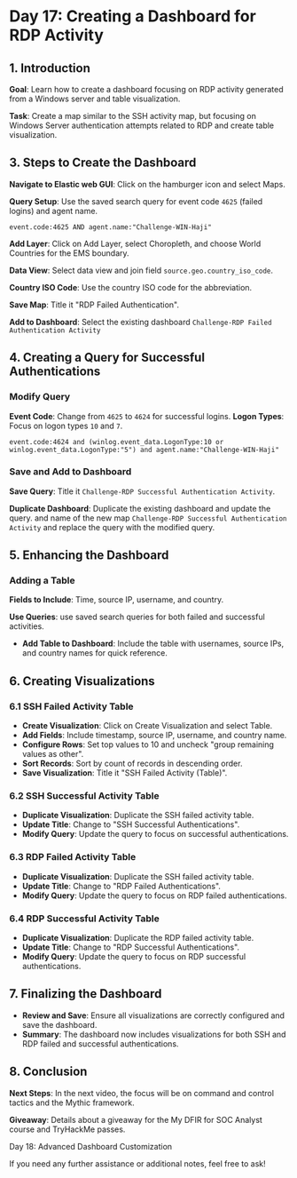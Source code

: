# Day 17: Creating a Dashboard for RDP Activity

## 1. Introduction

**Goal**: Learn how to create a dashboard focusing on RDP activity generated from a Windows server and table visualization.

**Task**: Create a map similar to the SSH activity map, but focusing on Windows Server authentication attempts related to RDP and create table visualization.

## 3. Steps to Create the Dashboard


**Navigate to Elastic web GUI**: Click on the hamburger icon and select Maps.

**Query Setup**: Use the saved search query for event code `4625` (failed logins) and agent name.

```
event.code:4625 AND agent.name:"Challenge-WIN-Haji"
```

**Add Layer**: Click on Add Layer, select Choropleth, and choose World Countries for the EMS boundary.

**Data View**: Select data view and join field ``source.geo.country_iso_code``.

**Country ISO Code**: Use the country ISO code for the abbreviation.

**Save Map**: Title it "RDP Failed Authentication".

**Add to Dashboard**: Select the existing dashboard `Challenge-RDP Failed Authentication Activity`

## 4. Creating a Query for Successful Authentications 

### Modify Query

**Event Code**: Change from `4625` to `4624` for successful logins.
**Logon Types**: Focus on logon types `10` and `7`.

```
event.code:4624 and (winlog.event_data.LogonType:10 or winlog.event_data.LogonType:"5") and agent.name:"Challenge-WIN-Haji"
```

### Save and Add to Dashboard

**Save Query**: Title it `Challenge-RDP Successful Authentication Activity`.

**Duplicate Dashboard**: Duplicate the existing dashboard and update the query. and name of the new map `Challenge-RDP Successful Authentication Activity` and replace the query with the modified query.
## 5. Enhancing the Dashboard

### Adding a Table

**Fields to Include**: Time, source IP, username, and country.

**Use Queries**: use saved search  queries for both failed and successful activities.

- **Add Table to Dashboard**: Include the table with usernames, source IPs, and country names for quick reference.

## 6. Creating Visualizations

### 6.1 SSH Failed Activity Table

- **Create Visualization**: Click on Create Visualization and select Table.
- **Add Fields**: Include timestamp, source IP, username, and country name.
- **Configure Rows**: Set top values to 10 and uncheck "group remaining values as other".
- **Sort Records**: Sort by count of records in descending order.
- **Save Visualization**: Title it "SSH Failed Activity (Table)".

### 6.2 SSH Successful Activity Table

- **Duplicate Visualization**: Duplicate the SSH failed activity table.
- **Update Title**: Change to "SSH Successful Authentications".
- **Modify Query**: Update the query to focus on successful authentications.

### 6.3 RDP Failed Activity Table

- **Duplicate Visualization**: Duplicate the SSH failed activity table.
- **Update Title**: Change to "RDP Failed Authentications".
- **Modify Query**: Update the query to focus on RDP failed authentications.

### 6.4 RDP Successful Activity Table

- **Duplicate Visualization**: Duplicate the RDP failed activity table.
- **Update Title**: Change to "RDP Successful Authentications".
- **Modify Query**: Update the query to focus on RDP successful authentications.

## 7. Finalizing the Dashboard

- **Review and Save**: Ensure all visualizations are correctly configured and save the dashboard.
- **Summary**: The dashboard now includes visualizations for both SSH and RDP failed and successful authentications.

## 8. Conclusion

**Next Steps**: In the next video, the focus will be on command and control tactics and the Mythic framework.

**Giveaway**: Details about a giveaway for the My DFIR for SOC Analyst course and TryHackMe passes.

Day 18: Advanced Dashboard Customization

If you need any further assistance or additional notes, feel free to ask!